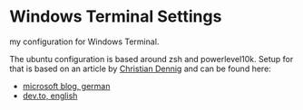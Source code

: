 # Windows Terminal Settings
my configuration for Windows Terminal. 

The ubuntu configuration is based around zsh and powerlevel10k. Setup for that is based on an article by [Christian Dennig](https://github.com/cdennig) and can be found here: 
- [microsoft blog, german](https://www.microsoft.com/de-de/techwiese/cloud-native-community-blog/windows-10--windows-subsystem-for-linux-am-beispiel-eine-wunderbare-cloud-native-umgebung.aspx) 
- [dev.to, english](https://dev.to/cdennig/wsl2-making-windows-10-the-perfect-dev-machine-391k)